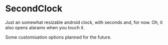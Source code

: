 SecondClock
===========

Just an somewhat resizable android clock, with seconds and, for now. Oh, it also opens alarams when you touch it. 

Some customisation options planned for the future.
